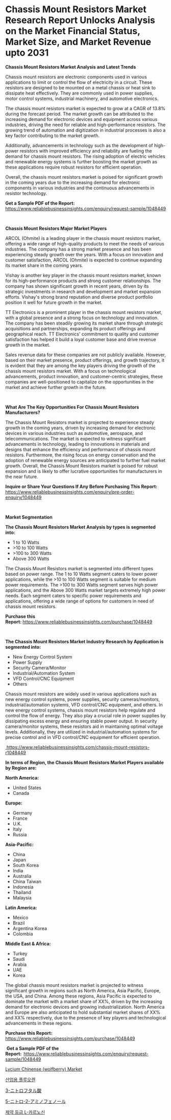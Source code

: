 <p><h1>Chassis Mount Resistors Market Research Report Unlocks Analysis on the Market Financial Status, Market Size, and Market Revenue upto 2031</h1></p><p><strong>Chassis Mount Resistors Market Analysis and Latest Trends</strong></p>
<p><p>Chassis mount resistors are electronic components used in various applications to limit or control the flow of electricity in a circuit. These resistors are designed to be mounted on a metal chassis or heat sink to dissipate heat effectively. They are commonly used in power supplies, motor control systems, industrial machinery, and automotive electronics.</p><p>The chassis mount resistors market is expected to grow at a CAGR of 13.8% during the forecast period. The market growth can be attributed to the increasing demand for electronic devices and equipment across various industries, driving the need for reliable and high-performance resistors. The growing trend of automation and digitization in industrial processes is also a key factor contributing to the market growth.</p><p>Additionally, advancements in technology such as the development of high-power resistors with improved efficiency and reliability are fueling the demand for chassis mount resistors. The rising adoption of electric vehicles and renewable energy systems is further boosting the market growth as these applications require robust resistors for efficient operation.</p><p>Overall, the chassis mount resistors market is poised for significant growth in the coming years due to the increasing demand for electronic components in various industries and the continuous advancements in resistor technology.</p></p>
<p><strong>Get a Sample PDF of the Report:&nbsp;</strong> <a href="https://www.reliablebusinessinsights.com/enquiry/request-sample/1048449">https://www.reliablebusinessinsights.com/enquiry/request-sample/1048449</a></p>
<p>&nbsp;</p>
<p><strong>Chassis Mount Resistors Major Market Players</strong></p>
<p><p>ARCOL (Ohmite) is a leading player in the chassis mount resistors market, offering a wide range of high-quality products to meet the needs of various industries. The company has a strong market presence and has been experiencing steady growth over the years. With a focus on innovation and customer satisfaction, ARCOL (Ohmite) is expected to continue expanding its market share in the coming years.</p><p>Vishay is another key player in the chassis mount resistors market, known for its high-performance products and strong customer relationships. The company has shown significant growth in recent years, driven by its strategic investments in research and development and market expansion efforts. Vishay's strong brand reputation and diverse product portfolio position it well for future growth in the market.</p><p>TT Electronics is a prominent player in the chassis mount resistors market, with a global presence and a strong focus on technology and innovation. The company has been steadily growing its market share through strategic acquisitions and partnerships, expanding its product offerings and geographical reach. TT Electronics' commitment to quality and customer satisfaction has helped it build a loyal customer base and drive revenue growth in the market.</p><p>Sales revenue data for these companies are not publicly available. However, based on their market presence, product offerings, and growth trajectory, it is evident that they are among the key players driving the growth of the chassis mount resistors market. With a focus on technological advancements, product innovation, and customer-centric strategies, these companies are well-positioned to capitalize on the opportunities in the market and achieve further growth in the future.</p></p>
<p>&nbsp;</p>
<p><strong>What Are The Key Opportunities For Chassis Mount Resistors Manufacturers?</strong></p>
<p><p>The Chassis Mount Resistors market is projected to experience steady growth in the coming years, driven by increasing demand for electronic devices in various industries such as automotive, aerospace, and telecommunications. The market is expected to witness significant advancements in technology, leading to innovations in materials and designs that enhance the efficiency and performance of chassis mount resistors. Furthermore, the rising focus on energy conservation and the adoption of renewable energy sources are anticipated to further fuel market growth. Overall, the Chassis Mount Resistors market is poised for robust expansion and is likely to offer lucrative opportunities for manufacturers in the near future.</p></p>
<p><strong>Inquire or Share Your Questions If Any Before Purchasing This Report:</strong> <a href="https://www.reliablebusinessinsights.com/enquiry/pre-order-enquiry/1048449">https://www.reliablebusinessinsights.com/enquiry/pre-order-enquiry/1048449</a></p>
<p>&nbsp;</p>
<p><strong>Market Segmentation</strong></p>
<p><strong>The Chassis Mount Resistors Market Analysis by types is segmented into:</strong></p>
<p><ul><li>1 to 10 Watts</li><li>>10 to 100 Watts</li><li>>100 to 300 Watts</li><li>Above 300 Watts</li></ul></p>
<p><p>The Chassis Mount Resistors market is segmented into different types based on power range. The 1 to 10 Watts segment caters to lower power applications, while the >10 to 100 Watts segment is suitable for medium power requirements. The >100 to 300 Watts segment serves high power applications, and the Above 300 Watts market targets extremely high power needs. Each segment caters to specific power requirements and applications, offering a wide range of options for customers in need of chassis mount resistors.</p></p>
<p><strong>Purchase this Report:&nbsp;</strong><a href="https://www.reliablebusinessinsights.com/purchase/1048449">https://www.reliablebusinessinsights.com/purchase/1048449</a></p>
<p>&nbsp;</p>
<p><strong>The Chassis Mount Resistors Market Industry Research by Application is segmented into:</strong></p>
<p><ul><li>New Energy Control System</li><li>Power Supply</li><li>Security Camera/Monitor</li><li>Industrial/Automation System</li><li>VFD Control/CNC Equipment</li><li>Others</li></ul></p>
<p><p>Chassis mount resistors are widely used in various applications such as new energy control systems, power supplies, security cameras/monitors, industrial/automation systems, VFD control/CNC equipment, and others. In new energy control systems, chassis mount resistors help regulate and control the flow of energy. They also play a crucial role in power supplies by dissipating excess energy and ensuring stable power output. In security camera/monitor systems, these resistors aid in maintaining optimal voltage levels. Additionally, they are utilized in industrial/automation systems for precise control and in VFD control/CNC equipment for efficient operation.</p></p>
<p><a href="https://www.reliablebusinessinsights.com/chassis-mount-resistors-r1048449">&nbsp;https://www.reliablebusinessinsights.com/chassis-mount-resistors-r1048449</a></p>
<p><strong>In terms of Region, the Chassis Mount Resistors Market Players available by Region are:</strong></p>
<p>
    <p> <strong> North America: </strong>
        <ul>
            <li>United States</li>
            <li>Canada</li>
        </ul>
        </p> 
    <p> <strong> Europe: </strong>
        <ul>
            <li>Germany</li>
            <li>France</li>
            <li>U.K.</li>
            <li>Italy</li>
            <li>Russia</li>
        </ul>
        </p> 
    <p> <strong> Asia-Pacific: </strong>
        <ul>
            <li>China</li>
            <li>Japan</li>
            <li>South Korea</li>
            <li>India</li>
            <li>Australia</li>
            <li>China Taiwan</li>
            <li>Indonesia</li>
            <li>Thailand</li>
            <li>Malaysia</li>
        </ul>
        </p> 
    <p> <strong> Latin America: </strong>
        <ul>
            <li>Mexico</li>
            <li>Brazil</li>
            <li>Argentina Korea</li>
            <li>Colombia</li>
        </ul>
        </p> 
    <p> <strong> Middle East & Africa: </strong>
        <ul>
            <li>Turkey</li>
            <li>Saudi</li>
            <li>Arabia</li>
            <li>UAE</li>
            <li>Korea</li>
        </ul>
    </p>
    </p>
<p><p>The global chassis mount resistors market is projected to witness significant growth in regions such as North America, Asia Pacific, Europe, the USA, and China. Among these regions, Asia Pacific is expected to dominate the market with a market share of XX%, driven by the increasing demand for electronic devices and growing industrialization. North America and Europe are also anticipated to hold substantial market shares of XX% and XX% respectively, due to the presence of key players and technological advancements in these regions.</p></p>
<p><strong>Purchase this Report: </strong><a href="https://www.reliablebusinessinsights.com/purchase/1048449">https://www.reliablebusinessinsights.com/purchase/1048449</a></p>
<p>&nbsp;<strong>Get a Sample PDF of the Report:&nbsp;&nbsp;</strong><a href="https://www.reliablebusinessinsights.com/enquiry/request-sample/1048449">https://www.reliablebusinessinsights.com/enquiry/request-sample/1048449</a></p>
<p><strong></strong></p>
<p><p><a href="https://github.com/Airanohannonzb68e5pb53oc1/Market-Research-Report-List-3/blob/main/lycium-chinense-wolfberry-market.md">Lycium Chinense (wolfberry) Market</a></p><p><a href="https://github.com/valroy852/Market-Research-Report-List-2/blob/main/4651307164835.md">산업용 플루오렌</a></p><p><a href="https://github.com/hardee896/Market-Research-Report-List-1/blob/main/8183888154221.md">3-ニトロフタル酸</a></p><p><a href="https://github.com/ReyesKohler20231/Market-Research-Report-List-2/blob/main/9394364154220.md">5-ニトロ-2-アミノフェノール</a></p><p><a href="https://github.com/RonSpencer61/Market-Research-Report-List-1/blob/main/7223417164836.md">제약 등급 L-카르노신</a></p></p>